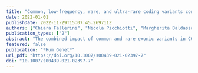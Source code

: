 ```yaml
---
title: "Common, low-frequency, rare, and ultra-rare coding variants contribute to COVID-19 severity"
date: 2022-01-01
publishDate: 2022-11-29T15:07:45.269711Z
authors: ["Chiara Fallerini", "Nicola Picchiotti", "Margherita Baldassarri", "Kristina Zguro", "Sergio Daga", "Francesca Fava", "Elisa Benetti", "Sara Amitrano", "Mirella Bruttini", "Maria Palmieri", "Susanna Croci", "Mirjam Lista", "Giada Beligni", "Floriana Valentino", "Ilaria Meloni", "Marco Tanfoni", "Francesca Minnai", "Francesca Colombo", "Enrico Cabri", "Maddalena Fratelli", "Chiara Gabbi", "Stefania Mantovani", "Elisa Frullanti", "Marco Gori", "Francis P. Crawley", "Guillaume Butler-Laporte", "Brent Richards", "Hugo Zeberg", "Miklos Lipcsey", "Michael Hultström", "Kerstin U. Ludwig", "Eva C. Schulte", "Erola Pairo-Castineira", "John Kenneth Baillie", "Axel Schmidt", "Robert Frithiof", "Simone Furini", "Francesca Montagnani", "Mario Tumbarello", "Ilaria Rancan", "Massimiliano Fabbiani", "Barbara Rossetti", "Laura Bergantini", "Miriana D’Alessandro", "Paolo Cameli", "David Bennett", "Federico Anedda", "Simona Marcantonio", "Sabino Scolletta", "Federico Franchi", "Maria Antonietta Mazzei", "Susanna Guerrini", "Edoardo Conticini", "Luca Cantarini", "Bruno Frediani", "Danilo Tacconi", "Chiara Spertilli Raffaelli", "Marco Feri", "Alice Donati", "Raffaele Scala", "Luca Guidelli", "Genni Spargi", "Marta Corridi", "Cesira Nencioni", "Leonardo Croci", "Gian Piero Caldarelli", "Maurizio Spagnesi", "Davide Romani", "Paolo Piacentini", "Maria Bandini", "Elena Desanctis", "Silvia Cappelli", "Anna Canaccini", "Agnese Verzuri", "Valentina Anemoli", "Manola Pisani", "Agostino Ognibene", "Alessandro Pancrazzi", "Maria Lorubbio", "Massimo Vaghi", "Antonella D.’Arminio Monforte", "Federica Gaia Miraglia", "Mario U. Mondelli", "Massimo Girardis", "Sophie Venturelli", "Stefano Busani", "Andrea Cossarizza", "Andrea Antinori", "Alessandra Vergori", "Arianna Emiliozzi", "Stefano Rusconi", "Matteo Siano", "Arianna Gabrieli", "Agostino Riva", "Daniela Francisci", "Elisabetta Schiaroli", "Francesco Paciosi", "Andrea Tommasi", "Pier Giorgio Scotton", "Francesca Andretta", "Sandro Panese", "Stefano Baratti", "Renzo Scaggiante", "Francesca Gatti", "Saverio Giuseppe Parisi", "Francesco Castelli", "Eugenia Quiros-Roldan", "Melania Degli Antoni", "Isabella Zanella", "Matteo Della Monica", "Carmelo Piscopo", "Mario Capasso", "Roberta Russo", "Immacolata Andolfo", "Achille Iolascon", "Giuseppe Fiorentino", "Massimo Carella", "Marco Castori", "Filippo Aucella", "Pamela Raggi", "Rita Perna", "Matteo Bassetti", "Antonio Di Biagio", "Maurizio Sanguinetti", "Luca Masucci", "Alessandra Guarnaccia", "Serafina Valente", "Oreste De Vivo", "Gabriella Doddato", "Rossella Tita", "Annarita Giliberti", "Maria Antonietta Mencarelli", "Caterina Lo Rizzo", "Anna Maria Pinto", "Valentina Perticaroli", "Francesca Ariani", "Miriam Lucia Carriero", "Laura Di Sarno", "Diana Alaverdian", "Elena Bargagli", "Marco Mandalà", "Alessia Giorli", "Lorenzo Salerni", "Patrizia Zucchi", "Pierpaolo Parravicini", "Elisabetta Menatti", "Tullio Trotta", "Ferdinando Giannattasio", "Gabriella Coiro", "Fabio Lena", "Leonardo Gianluca Lacerenza", "Domenico A. Coviello", "Cristina Mussini", "Enrico Martinelli", "Sandro Mancarella", "Luisa Tavecchia", "Mary Ann Belli", "Lia Crotti", "Gianfranco Parati", "Maurizio Sanarico", "Francesco Raimondi", "Filippo Biscarini", "Alessandra Stella", "Marco Rizzi", "Franco Maggiolo", "Diego Ripamonti", "Claudia Suardi", "Tiziana Bachetti", "Maria Teresa La Rovere", "Simona Sarzi-Braga", "Maurizio Bussotti", "Katia Capitani", "Simona Dei", "Sabrina Ravaglia", "Rosangela Artuso", "Elena Andreucci", "Giulia Gori", "Angelica Pagliazzi", "Erika Fiorentini", "Antonio Perrella", "Francesco Bianchi", "Paola Bergomi", "Emanuele Catena", "Riccardo Colombo", "Sauro Luchi", "Giovanna Morelli", "Paola Petrocelli", "Sarah Iacopini", "Sara Modica", "Silvia Baroni", "Francesco Vladimiro Segala", "Francesco Menichetti", "Marco Falcone", "Giusy Tiseo", "Chiara Barbieri", "Tommaso Matucci", "Davide Grassi", "Claudio Ferri", "Franco Marinangeli", "Francesco Brancati", "Antonella Vincenti", "Valentina Borgo", "Lombardi Stefania", "Mirco Lenzi", "Massimo Antonio Di Pietro", "Francesca Vichi", "Benedetta Romanin", "Letizia Attala", "Cecilia Costa", "Andrea Gabbuti", "Menè Roberto", "Umberto Zuccon", "Lucia Vietri", "Stefano Ceri", "Pietro Pinoli", "Patrizia Casprini", "Giuseppe Merla", "Gabriella Maria Squeo", "Marcello Maffezzoni", "Raffaele Bruno", "Marco Vecchia", "Marta Colaneri", "Serena Ludovisi", "Yanara Marincevic-Zuniga", "Jessica Nordlund", "Tomas Luther", "Anders Larsson", "Katja Hanslin Anna Gradin", "Sarah Galien", "Sara Bulow Anderberg", "Jacob Rosén", "Sten Rubertsson", "Hugo Zeberg", "Robert Frithiof", "Miklós Lipcsey", "Michael Hultström", "Sara Clohisey Peter Horby", "Johnny Millar", "Julian Knight", "Hugh Montgomery", "David Maslove", "Lowell Ling", "Alistair Nichol", "Charlotte Summers", "Tim Walsh", "Charles Hinds", "Malcolm G. Semple", "Peter J. M. Openshaw", "Manu Shankar-Hari", "Antonia Ho", "Danny McAuley", "Chris Ponting", "Kathy Rowan", "J. Kenneth Baillie", "Fiona Griffiths", "Wilna Oosthuyzen", "Jen Meikle", "Paul Finernan", "James Furniss", "Ellie Mcmaster", "Andy Law", "Sara Clohisey", "J. Kenneth Baillie", "Trevor Paterson", "Tony Wackett", "Ruth Armstrong", "Lee Murphy", "Angie Fawkes", "Richard Clark", "Audrey Coutts", "Lorna Donnelly", "Tammy Gilchrist", "Katarzyna Hafezi", "Louise Macgillivray", "Alan Maclean", "Sarah McCafferty", "Kirstie Morrice", "Jane Weaver", "Ceilia Boz", "Ailsa Golightly", "Mari Ward", "Hanning Mal", "Helen Szoor-McElhinney", "Adam Brown", "Ross Hendry", "Andrew Stenhouse", "Louise Cullum", "Dawn Law", "Sarah Law", "Rachel Law", "Max Head Fourman", "Maaike Swets", "Nicky Day", "Filip Taneski", "Esther Duncan", "Marie Zechner", "Nicholas Parkinson", "WES/WGS Working Group Within the HGI", "GenOMICC Consortium", "GEN-COVID Multicenter Study"]
publication_types: ["2"]
abstract: "The combined impact of common and rare exonic variants in COVID-19 host genetics is currently insufficiently understood. Here, common and rare variants from whole-exome sequencing data of about 4000 SARS-CoV-2-positive individuals were used to define an interpretable machine-learning model for predicting COVID-19 severity. First, variants were converted into separate sets of Boolean features, depending on the absence or the presence of variants in each gene. An ensemble of LASSO logistic regression models was used to identify the most informative Boolean features with respect to the genetic bases of severity. The Boolean features selected by these logistic models were combined into an Integrated PolyGenic Score that offers a synthetic and interpretable index for describing the contribution of host genetics in COVID-19 severity, as demonstrated through testing in several independent cohorts. Selected features belong to ultra-rare, rare, low-frequency, and common variants, including those in linkage disequilibrium with known GWAS loci. Noteworthily, around one quarter of the selected genes are sex-specific. Pathway analysis of the selected genes associated with COVID-19 severity reflected the multi-organ nature of the disease. The proposed model might provide useful information for developing diagnostics and therapeutics, while also being able to guide bedside disease management."
featured: false
publication: "*Hum Genet*"
url_pdf: "https://doi.org/10.1007/s00439-021-02397-7"
doi: "10.1007/s00439-021-02397-7"
---
```


